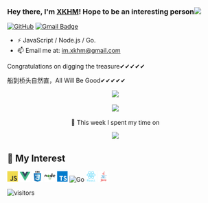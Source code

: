 ### Hey there, I'm [XKHM](https://xkhm.net)! Hope to be an interesting person<img src="https://media.giphy.com/media/hvRJCLFzcasrR4ia7z/giphy.gif" width="25px">

[![GitHub](https://img.shields.io/badge/dynamic/json?logo=github&label=GitHub&labelColor=495867&color=495867&query=%24.data.totalSubs&url=https%3A%2F%2Fapi.yukiyukixing.com%2Fsubstats%2F%3Fsource%3Dgithub%26queryKey%3Dyukiyukixing&style=flat-square)](https://github.com/yukiyukixing)
[![Gmail Badge](https://img.shields.io/badge/-im.xkhm@gmail.com-c14438?style=flat-square&logo=Gmail&logoColor=white&link=mailto:im.xkhm@gmail.com)](mailto:im.xkhm@gmail.com)


- ⚡ JavaScript / Node.js / Go.
- 📫 Email me at: [im.xkhm@gmail.com](mailto:im.xkhm@gmail.com)

Congratulations on digging the treasure✔✔✔✔✔

船到桥头自然直，All Will Be Good✔✔✔✔✔

<p align="center">
  <img alig src="https://github-profile-trophy.vercel.app/?username=yukiyukixing&column=4&rank=SSS,SS,S,AAA,AA,A,B,C" />
</p>

<p align="center">
  <img src = "https://github-readme-stats.vercel.app/api?username=yukiyukixing&show_icons=true&theme=gotham&hide_border=true&count_private=true">
</p>

<p align="center">
📕 This week I spent my time on
</p>

<p align="center">
  <img src = "https://github-readme-stats-taupe-two.vercel.app/api/wakatime?username=xkhm&hide_title=true&hide_border=true&langs_count=5">
</p>

<h2>🚀 My Interest</h2>
<p align="left">
  <img src="https://raw.githubusercontent.com/devicons/devicon/master/icons/javascript/javascript-original.svg" alt="javascript" width="25" height="25" />
  <img src="https://raw.githubusercontent.com/devicons/devicon/master/icons/vuejs/vuejs-original.svg" alt="vue" width="25" height="25" />
  <img src="https://raw.githubusercontent.com/devicons/devicon/master/icons/css3/css3-original-wordmark.svg" alt="css3" width="25" height="25" />
  <img src="https://raw.githubusercontent.com/devicons/devicon/master/icons/nodejs/nodejs-original-wordmark.svg" alt="nodejs" width="25" height="25" />
  <img src="https://raw.githubusercontent.com/devicons/devicon/master/icons/typescript/typescript-original.svg" alt="typescript" width="25" height="25" />
  <img src="https://img.icons8.com/color/48/000000/golang.png"  alt="Go" width="25" height="25" >
  <img src="https://raw.githubusercontent.com/devicons/devicon/master/icons/react/react-original-wordmark.svg" alt="react" width="25" height="25" />
  <img src="https://raw.githubusercontent.com/devicons/devicon/master/icons/java/java-original-wordmark.svg" alt="java" width="25" height="25" />
</p>

<p><img src="https://visitor-badge.glitch.me/badge?page_id=yukiyukixing.yukiyukixing" alt="visitors"></p>







